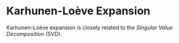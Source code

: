 # Karhunen-Loève Expansion

Karhunen-Loève expansion is closely related to the *Singular Value Decomposition* (SVD). 